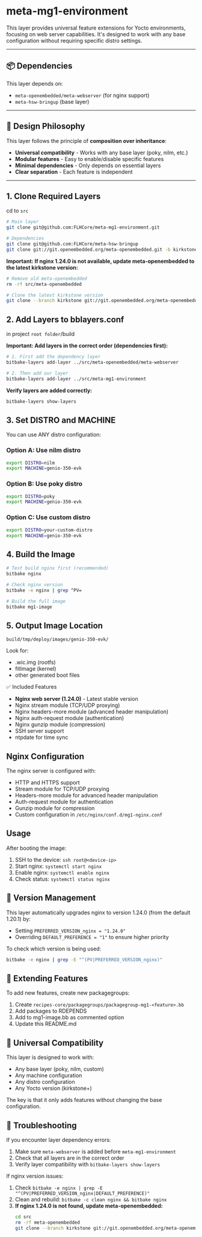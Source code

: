 # meta-mg1-environment

This layer provides universal feature extensions for Yocto environments, focusing on web server capabilities. It's designed to work with any base configuration without requiring specific distro settings.

---

## 📦 Dependencies

This layer depends on:

- `meta-openembedded/meta-webserver` (for nginx support)
- `meta-hsw-bringup` (base layer)

---

## 🎯 Design Philosophy

This layer follows the principle of **composition over inheritance**:
- **Universal compatibility** - Works with any base layer (poky, nilm, etc.)
- **Modular features** - Easy to enable/disable specific features
- **Minimal dependencies** - Only depends on essential layers
- **Clear separation** - Each feature is independent

---

## 1. Clone Required Layers
cd to `src`
```bash
# Main layer
git clone git@github.com:FLHCore/meta-mg1-environment.git

# Dependencies
git clone git@github.com:FLHCore/meta-hsw-bringup
git clone git://git.openembedded.org/meta-openembedded.git -b kirkstone
```

**Important: If nginx 1.24.0 is not available, update meta-openembedded to the latest kirkstone version:**
```bash
# Remove old meta-openembedded
rm -rf src/meta-openembedded

# Clone the latest kirkstone version
git clone --branch kirkstone git://git.openembedded.org/meta-openembedded.git
```

## 2. Add Layers to bblayers.conf
in project `root folder`/build

**Important: Add layers in the correct order (dependencies first):**

```bash
# 1. First add the dependency layer
bitbake-layers add-layer ../src/meta-openembedded/meta-webserver

# 2. Then add our layer
bitbake-layers add-layer ../src/meta-mg1-environment
```

**Verify layers are added correctly:**
```bash
bitbake-layers show-layers
```

## 3. Set DISTRO and MACHINE

You can use ANY distro configuration:

### Option A: Use nilm distro
```bash
export DISTRO=nilm
export MACHINE=genio-350-evk
```

### Option B: Use poky distro
```bash
export DISTRO=poky
export MACHINE=genio-350-evk
```

### Option C: Use custom distro
```bash
export DISTRO=your-custom-distro
export MACHINE=genio-350-evk
```

## 4. Build the Image
```bash
# Test build nginx first (recommended)
bitbake nginx

# Check nginx version
bitbake -e nginx | grep ^PV=

# Build the full image
bitbake mg1-image
```

## 5. Output Image Location
```
build/tmp/deploy/images/genio-350-evk/
```

Look for:

- .wic.img (rootfs)
- fitImage (kernel)
- other generated boot files

✅ Included Features

- **Nginx web server (1.24.0)** - Latest stable version
- Nginx stream module (TCP/UDP proxying)
- Nginx headers-more module (advanced header manipulation)
- Nginx auth-request module (authentication)
- Nginx gunzip module (compression)
- SSH server support
- ntpdate for time sync

## Nginx Configuration

The nginx server is configured with:
- HTTP and HTTPS support
- Stream module for TCP/UDP proxying
- Headers-more module for advanced header manipulation
- Auth-request module for authentication
- Gunzip module for compression
- Custom configuration in `/etc/nginx/conf.d/mg1-nginx.conf`

## Usage

After booting the image:
1. SSH to the device: `ssh root@<device-ip>`
2. Start nginx: `systemctl start nginx`
3. Enable nginx: `systemctl enable nginx`
4. Check status: `systemctl status nginx`

## 🔄 Version Management

This layer automatically upgrades nginx to version 1.24.0 (from the default 1.20.1) by:
- Setting `PREFERRED_VERSION_nginx = "1.24.0"`
- Overriding `DEFAULT_PREFERENCE = "1"` to ensure higher priority

To check which version is being used:
```bash
bitbake -e nginx | grep -E "^(PV|PREFERRED_VERSION_nginx)"
```

## 🧩 Extending Features

To add new features, create new packagegroups:

1. Create `recipes-core/packagegroups/packagegroup-mg1-<feature>.bb`
2. Add packages to RDEPENDS
3. Add to mg1-image.bb as commented option
4. Update this README.md

## 🎨 Universal Compatibility

This layer is designed to work with:
- Any base layer (poky, nilm, custom)
- Any machine configuration
- Any distro configuration
- Any Yocto version (kirkstone+)

The key is that it only adds features without changing the base configuration.

## 🔧 Troubleshooting

If you encounter layer dependency errors:
1. Make sure `meta-webserver` is added before `meta-mg1-environment`
2. Check that all layers are in the correct order
3. Verify layer compatibility with `bitbake-layers show-layers`

If nginx version issues:
1. Check `bitbake -e nginx | grep -E "^(PV|PREFERRED_VERSION_nginx|DEFAULT_PREFERENCE)"`
2. Clean and rebuild: `bitbake -c clean nginx && bitbake nginx`
3. **If nginx 1.24.0 is not found, update meta-openembedded:**
   ```bash
   cd src
   rm -rf meta-openembedded
   git clone --branch kirkstone git://git.openembedded.org/meta-openembedded.git
   ``` 